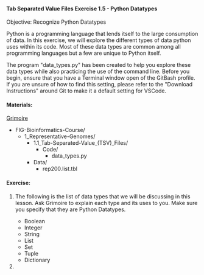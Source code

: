#### Tab Separated Value Files Exercise 1.5 - Python Datatypes

Objective: Recognize Python Datatypes

Python is a programming language that lends itself to the large consumption of data. In this exercise, we will explore the different types of data python uses within its code. Most of these data types are common among all programming languages but a few are unique to Python itself. 

The program "data_types.py" has been created to help you explore these data types while also practicing the use of the command line. Before you begin, ensure that you have a Terminal window open of the GitBash profile. If you are unsure of how to find this setting, please refer to the "Download Instructions" around Git to make it a default setting for VSCode.

#### Materials: 
[Grimoire](https://chat.openai.com/g/g-n7Rs0IK86-grimoire)

* FIG-Bioinformatics-Course/
    * 1_Representative-Genomes/
        * 1.1_Tab-Separated-Value_(TSV)_Files/
            * Code/
                * data_types.py
        * Data/
            * rep200.list.tbl

#### Exercise: 

1. The following is the list of data types that we will be discussing in this lesson. Ask Grimoire to explain each type and its uses to you. Make sure you specify that they are Python Datatypes.
    * Boolean
    * Integer
    * String
    * List
    * Set
    * Tuple
    * Dictionary

2. 

